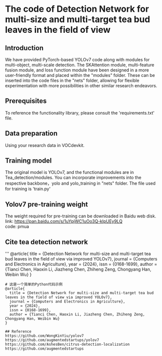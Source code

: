 # The code of Detection Network for multi-size and multi-target tea bud leaves in the field of view

## Introduction
We have provided PyTorch-based YOLOv7 code along with modules for multi-object, multi-scale detection. The SKAttention module, multi-feature fusion module, and loss function module have been designed in a more user-friendly format and placed within the "modules" folder. These can be inserted into the code files in the "nets" folder, allowing for flexible experimentation with more possibilities in other similar research endeavors.

## Prerequisites
To reference the functionality library, please consult the 'requirements.txt' file.

## Data preparation
Using your research data in VOCdevkit.

## Training model
The original model is YOLOv7, and the functional modules are in Tea_detection/modules. You can incorporate improvements into the respective backbone，yolo and yolo_training in "nets" folder.
The file used for training is 'train.py'

## Yolov7 pre-training weight
The weight required for pre-training can be downloaded in Baidu web disk.  
link: https://pan.baidu.com/s/1uYpjWC1uOo3Q-klpUEy9LQ     
code: pmua    

## Cite tea detection network
'''
@article{
  title = {Detection Network for multi-size and multi-target tea bud leaves in the field of view via improved YOLOv7},
  journal = {Computers and Electronics in Agriculture},
  year = {2024},
  issn = {0168-1699},
  author = {Tianci Chen, Haoxin Li, Jiazheng Chen, Zhiheng Zeng, Chongyang Han, Weibin Wu}
}


```
# 这是一个简单的Python代码示例
@article{
  title = {Detection Network for multi-size and multi-target tea bud leaves in the field of view via improved YOLOv7},
  journal = {Computers and Electronics in Agriculture},
  year = {2024},
  issn = {0168-1699},
  author = {Tianci Chen, Haoxin Li, Jiazheng Chen, Zhiheng Zeng, Chongyang Han, Weibin Wu}
}

## Reference
https://github.com/WongKinYiu/yolov7
https://github.com/augmentedstartups/yolov7
https://github.com/AshesBen/citrus-detection-localization
https://github.com/augmentedstartups
